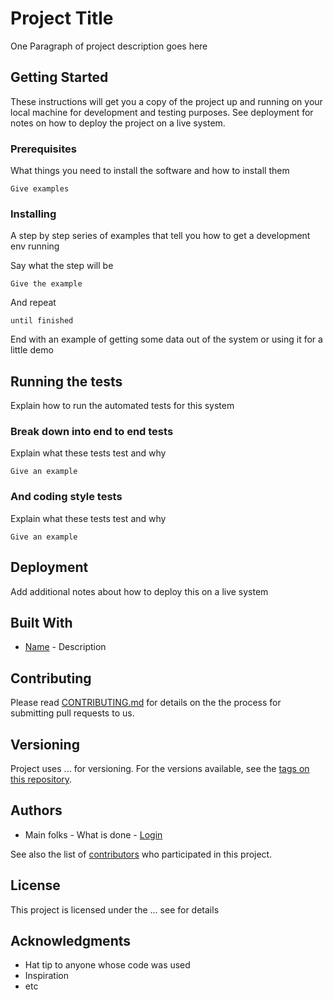 # Project Title

One Paragraph of project description goes here

## Getting Started

These instructions will get you a copy of the project up and running on your local machine for development and testing purposes. See deployment for notes on how to deploy the project on a live system.

### Prerequisites

What things you need to install the software and how to install them

```
Give examples
```

### Installing

A step by step series of examples that tell you how to get a development env running

Say what the step will be

```
Give the example
```

And repeat

```
until finished
```

End with an example of getting some data out of the system or using it for a little demo

## Running the tests

Explain how to run the automated tests for this system

### Break down into end to end tests

Explain what these tests test and why

```
Give an example
```

### And coding style tests

Explain what these tests test and why

```
Give an example
```

## Deployment

Add additional notes about how to deploy this on a live system

## Built With

* [Name](address) - Description

## Contributing

Please read [CONTRIBUTING.md](address) for details on the the process for submitting pull requests to us.

## Versioning

Project uses ... for versioning. For the versions available, see the [tags on this repository](https://github.com/your/project/tags). 

## Authors

* Main folks - What is done - [Login](account)

See also the list of [contributors](https://github.com/your/project/contributors) who participated in this project.

## License

This project is licensed under the ... see for details

## Acknowledgments

* Hat tip to anyone whose code was used
* Inspiration
* etc
